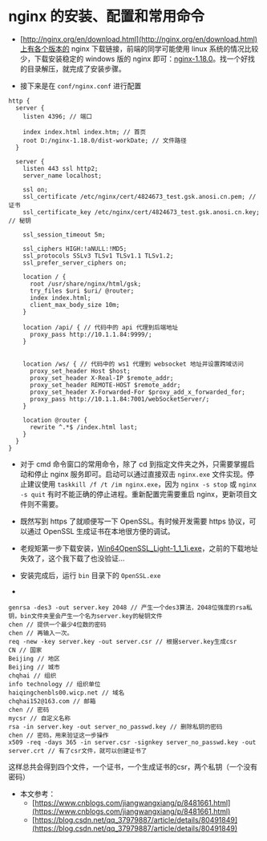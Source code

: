 # nginx 的安装、配置和常用命令
* [http://nginx.org/en/download.html](http://nginx.org/en/download.html)上有各个版本的 nginx 下载链接，前端的同学可能使用 linux 系统的情况比较少，下载安装稳定的 windows 版的 nginx 即可：[nginx-1.18.0](assets/files/nginx-1.18.0.zip)。找一个好找的目录解压，就完成了安装步骤。

* 接下来是在 ``conf/nginx.conf`` 进行配置
```code
http {
  server {
    listen 4396; // 端口
  
    index index.html index.htm; // 首页
    root D:/nginx-1.18.0/dist-workDate; // 文件路径
  }

  server {
    listen 443 ssl http2;
    server_name localhost;

    ssl on;
    ssl_certificate /etc/nginx/cert/4824673_test.gsk.anosi.cn.pem; // 证书
    ssl_certificate_key /etc/nginx/cert/4824673_test.gsk.anosi.cn.key; // 秘钥

    ssl_session_timeout 5m;

    ssl_ciphers HIGH:!aNULL:!MD5;
    ssl_protocols SSLv3 TLSv1 TLSv1.1 TLSv1.2;
    ssl_prefer_server_ciphers on;

    location / {
      root /usr/share/nginx/html/gsk;
      try_files $uri $uri/ @router;
      index index.html;
      client_max_body_size 10m;
    }
    
    location /api/ { // 代码中的 api 代理到后端地址
      proxy_pass http://10.1.1.84:9999/;
    }


    location /ws/ { // 代码中的 ws1 代理到 websocket 地址并设置跨域访问
      proxy_set_header Host $host;
      proxy_set_header X-Real-IP $remote_addr;
      proxy_set_header REMOTE-HOST $remote_addr;
      proxy_set_header X-Forwarded-For $proxy_add_x_forwarded_for;
      proxy_pass http://10.1.1.84:7001/webSocketServer/;
    }

    location @router {
      rewrite ^.*$ /index.html last;
    }
  }
}
```

* 对于 cmd 命令窗口的常用命令，除了 cd 到指定文件夹之外，只需要掌握启动和停止 nginx 服务即可。启动可以通过直接双击 ``nginx.exe`` 文件实现。停止建议使用 ``taskkill /f /t /im nginx.exe``，因为 ``nginx -s stop`` 或 ``nginx -s quit`` 有时不能正确的停止进程。重新配置完需要重启 nginx，更新项目文件则不需要。

* 既然写到 https 了就顺便写一下 OpenSSL。有时候开发需要 https 协议，可以通过 OpenSSL 生成证书在本地很方便的调试。

* 老规矩第一步下载安装，[Win64OpenSSL_Light-1_1_1i.exe](assets/files/Win64OpenSSL_Light-1_1_1i.exe)，之前的下载地址失效了，这个我下载了也没验证...

* 安装完成后，运行 ``bin`` 目录下的 ``OpenSSL.exe`` 

* 
```code
genrsa -des3 -out server.key 2048 // 产生一个des3算法，2048位强度的rsa私钥，bin文件夹里会产生一个名为server.key的秘钥文件
chen // 提供一个最少4位数的密码
chen // 再输入一次。
req -new -key server.key -out server.csr // 根据server.key生成csr
CN // 国家
Beijing // 地区
Beijing // 城市
chqhai // 组织
info technology // 组织单位
haiqingchenbls00.wicp.net // 域名
chqhai152@163.com // 邮箱
chen // 密码
mycsr // 自定义名称
rsa -in server.key -out server_no_passwd.key // 删除私钥的密码
chen // 密码，用来验证这一步操作
x509 -req -days 365 -in server.csr -signkey server_no_passwd.key -out server.crt // 有了csr文件，就可以创建证书了
```
这样总共会得到四个文件，一个证书，一个生成证书的csr，两个私钥（一个没有密码）

* 本文参考：
   * [https://www.cnblogs.com/jiangwangxiang/p/8481661.html](https://www.cnblogs.com/jiangwangxiang/p/8481661.html)
   * [https://blog.csdn.net/qq_37979887/article/details/80491849](https://blog.csdn.net/qq_37979887/article/details/80491849)
